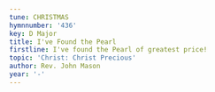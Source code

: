```yaml
---
tune: CHRISTMAS
hymnnumber: '436'
key: D Major
title: I've Found the Pearl
firstline: I've found the Pearl of greatest price!
topic: 'Christ: Christ Precious'
author: Rev. John Mason
year: '-'
---
```

